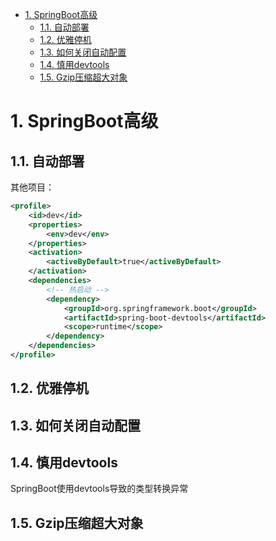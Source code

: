 
<!-- TOC -->

- [1. SpringBoot高级](#1-springboot高级)
    - [1.1. 自动部署](#11-自动部署)
    - [1.2. 优雅停机](#12-优雅停机)
    - [1.3. 如何关闭自动配置](#13-如何关闭自动配置)
    - [1.4. 慎用devtools](#14-慎用devtools)
    - [1.5. Gzip压缩超大对象](#15-gzip压缩超大对象)

<!-- /TOC -->


# 1. SpringBoot高级  
<!-- 
SpringBoot项目打包部署
打War包：
https://blog.csdn.net/yalishadaa/article/details/70037846
springboot部署web容器SpringBootServletInitializer用途
https://blog.csdn.net/luckyzsion/article/details/81135438

SpringBoot打包部署最佳实践 
https://mp.weixin.qq.com/s?__biz=MzAxNjM2MTk0Ng==&mid=2247490663&idx=2&sn=5df1a2955b35f274ed484503ca7dee6e&chksm=9bf4acd2ac8325c452def387b2879f752deb66a4f3b1ac7fd24b177469e6f1b8cdd39b61d33f&mpshare=1&scene=1&srcid=&sharer_sharetime=1587487683720&sharer_shareid=b256218ead787d58e0b58614a973d00d&key=21572a204414d60cf70767a38b2b2d305ecb90d3ae9b60881f4075fa24024cc78769cee1efabd676bde16534c1e3e124cfe71e26b1142d3379f9a4174b9d0fd6c09e36f20c6a0567e5be3d827e99bfd6&ascene=1&uin=MTE1MTYxNzY2MQ%3D%3D&devicetype=Windows+10&version=62080079&lang=zh_CN&exportkey=AQ%2FeoYkinGupA195vydNrK8%3D&pass_ticket=t7WrYQgRWkv7fomJ9tKSvYV9vbBBrtBhylesb1eYH1AGZ3bs%2FIfhN20euL1DBMbi
***我把SpringBoot项目从18.18M瘦身到0.18M，部署起来真省事！ 
https://mp.weixin.qq.com/s/Wu_Yy54GCD2nP_dq9glxug

-->


## 1.1. 自动部署
<!-- 
Spring Boot 五种热部署方式，再也不用老重启了！
https://mp.weixin.qq.com/s/QjQ3OQRaZKpywwN-rOJIjA
Spring Boot Devtools热部署
https://mp.weixin.qq.com/s/WAIUpOJKJPfRRPrrwprnqg
springboot热部署与发布 
https://mp.weixin.qq.com/s?__biz=MzAxNDMwMTMwMw==&mid=2247490374&idx=1&sn=e2dced600ddbc54a075513cdb36c6e94&chksm=9b943a5eace3b348070c5b0c1e5f839bb5905e4cbd7f18bec598c87d09c23fc20eafe064c52a&mpshare=1&scene=1&srcid=#rd
spring-boot-devtools
https://mp.weixin.qq.com/s?__biz=MzI1NDY0MTkzNQ==&mid=2247486119&idx=1&sn=c2cbf2e7f737fba902f6ebb25dabaefe&chksm=e9c358c7deb4d1d1305abd486554f77af7b35dae40b4f7fb93c109a373f250c57183e5899529&mpshare=1&scene=1&srcid=&sharer_sharetime=1565223561476&sharer_shareid=b256218ead787d58e0b58614a973d00d&key=a98b434d6faae616630cab2be35f66a1cd08b3d2cdf397199616001aa19206f932e291abae2a2db270188835ea14446ce811f500d69d4d4b7e33714ff6b34a88306091699e7b4bb65f0dc1bb1cb83765&ascene=1&uin=MTE1MTYxNzY2MQ%3D%3D&devicetype=Windows+10&version=62060844&lang=zh_CN&pass_ticket=DfHn1sowEuE1UliJrfbichZ%2FKeZSJTa%2BYpgPG1cg7FwuiEd4YkpK9igSvNhEJrj3




-->

其他项目：  

```xml
<profile>
    <id>dev</id>
    <properties>
        <env>dev</env>
    </properties>
    <activation>
        <activeByDefault>true</activeByDefault>
    </activation>
    <dependencies>
        <!-- 热启动 -->
        <dependency>
            <groupId>org.springframework.boot</groupId>
            <artifactId>spring-boot-devtools</artifactId>
            <scope>runtime</scope>
        </dependency>
    </dependencies>
</profile>
```


## 1.2. 优雅停机  
<!-- 

boot优雅停机
https://mp.weixin.qq.com/s/SM2m8yfhMRGbXCB5eSoD9A
https://blog.csdn.net/qq276726581/article/details/55520762
https://blog.csdn.net/XlxfyzsFdblj/article/details/82054744
https://blog.csdn.net/nihao12323432/article/details/81205288
https://mp.weixin.qq.com/s?__biz=MzAxODcyNjEzNQ==&mid=2247487908&idx=2&sn=4773745275bd508103bc491480f0578d&chksm=9bd0bc3caca7352a978efa37b507603fc9ff67b585a2d8f37032b1335b3a877b00a17c8e1441&mpshare=1&scene=1&srcid=&sharer_sharetime=1564291575682&sharer_shareid=b256218ead787d58e0b58614a973d00d&key=dd204f3b2a2710eddd25f8bb7f2d53dc35cb3419d6c5c6baa7e1961bef9a95b41a48320fd1a20d651c09224f5987b107462a282962034c529a1a50376a97f15aade63319b9fad090269345a341c9839f&ascene=1&uin=MTE1MTYxNzY2MQ==&devicetype=Windows+10&version=62060834&lang=zh_CN&pass_ticket=sz+/OSGoJ6z2kumEYXYxJXv9g+Xf3u0myHeKIrKL+1FA1hYcn4C7JGEcNUehxMVC
-->


## 1.3. 如何关闭自动配置  
<!-- 

https://www.jb51.net/article/222489.htm
http://www.zzvips.com/article/215505.html
-->

## 1.4. 慎用devtools
SpringBoot使用devtools导致的类型转换异常  
<!-- 

https://blog.csdn.net/m0_38043362/article/details/78064539
-->


## 1.5. Gzip压缩超大对象   
<!-- 

Springboot 之 Filter 实现 Gzip 压缩超大 json 对象
https://mp.weixin.qq.com/s/CrlS0thKzjPbclYL50Mj0A

Springboot 之 Filter 实现超大响应 JSON 数据压缩
https://mp.weixin.qq.com/s/oyUDJMDajROihpBJSHLK9Q

-->  
